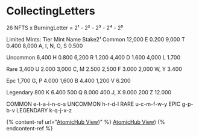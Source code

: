 # CollectingLetters

26 NFTS x BurningLetter = 2¹ - 2² - 2³ - 2⁴ - 2⁵

Limited Mints:
Tier
Mint    Name  Stake2¹
Common 
12,000  E     0.200
9,000   T     0.400
8,000   A, I, N, O, S    0.500

Uncommon 
6,400   H    0.800
6,200   R    1.200
4,400   D    1.600
4,000   L    1.700

Rare
3,400   U     2.000
3,000   C, M  2.500
2,500   F     3.000
2,000   W, Y  3.400

Epc
1,700   G, P  4.000
1,600   B     4.400
1,200   V     6.200

Legendary 
800    K      6.400
500    Q      8.000
400    J, X   9.000
200    Z      12.000

COMMON
e-t-a-i-n-o-s
UNCOMMON
h-r-d-l
RARE
u-c-m-f-w-y
EPIC
g-p-b-v
LEGENDARY
k-q-j-x-z

{% content-ref url="[AtomicHub View](https://wax.atomichub.io/explorer/collection/wax-mainnet/bobopixelaxz#templates))" %}
[AtomicHub View](https://wax.atomichub.io/explorer/collection/wax-mainnet/bobopixelaxz#templates))
{% endcontent-ref %}
